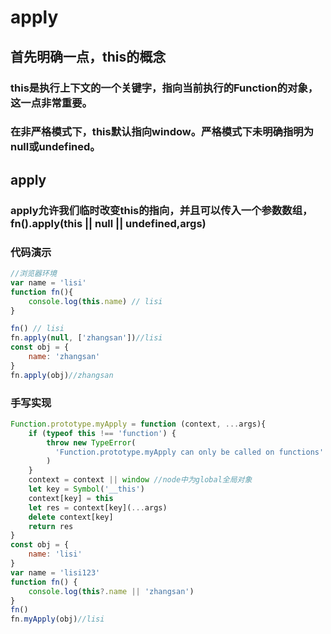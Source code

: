 # apply

## 首先明确一点，this的概念

### this是执行上下文的一个关键字，指向当前执行的Function的对象，这一点非常重要。

### 在非严格模式下，this默认指向window。严格模式下未明确指明为null或undefined。

## apply

### apply允许我们临时改变this的指向，并且可以传入一个参数数组，fn().apply(this || null || undefined,args)

### 代码演示

```js
//浏览器环境
var name = 'lisi'
function fn(){
	console.log(this.name) // lisi
}

fn() // lisi
fn.apply(null, ['zhangsan'])//lisi
const obj = {
    name: 'zhangsan'
}
fn.apply(obj)//zhangsan
```

### 手写实现

```js
Function.prototype.myApply = function (context, ...args){
    if (typeof this !== 'function') {
        throw new TypeError(
          'Function.prototype.myApply can only be called on functions'
        )
  	}
    context = context || window //node中为global全局对象
	let key = Symbol('__this')
    context[key] = this
    let res = context[key](...args)
    delete context[key]
    return res
}
const obj = {
    name: 'lisi'
}
var name = 'lisi123'
function fn() {
    console.log(this?.name || 'zhangsan')
}
fn()
fn.myApply(obj)//lisi
```


